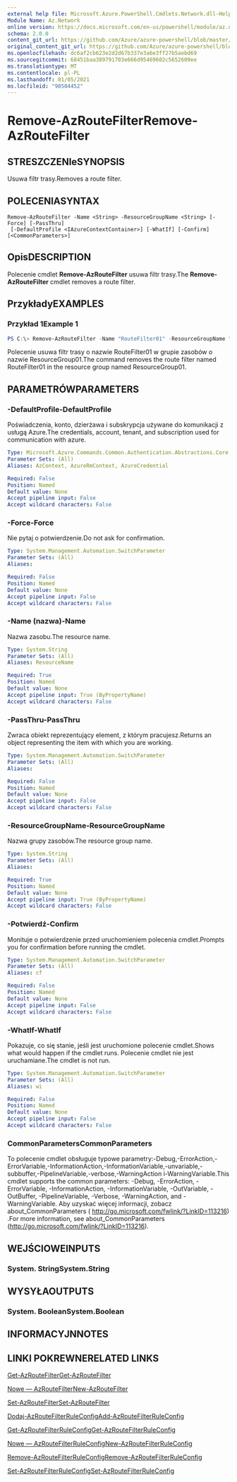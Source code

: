 ```yaml
---
external help file: Microsoft.Azure.PowerShell.Cmdlets.Network.dll-Help.xml
Module Name: Az.Network
online version: https://docs.microsoft.com/en-us/powershell/module/az.network/remove-azroutefilter
schema: 2.0.0
content_git_url: https://github.com/Azure/azure-powershell/blob/master/src/Network/Network/help/Remove-AzRouteFilter.md
original_content_git_url: https://github.com/Azure/azure-powershell/blob/master/src/Network/Network/help/Remove-AzRouteFilter.md
ms.openlocfilehash: dc6af2cb623e2d2d67b337e3a6e3ff27b5aebd69
ms.sourcegitcommit: 68451baa389791703e666d95469602c5652609ee
ms.translationtype: MT
ms.contentlocale: pl-PL
ms.lasthandoff: 01/05/2021
ms.locfileid: "98504452"
---
```

# <span data-ttu-id="2dd5a-101">Remove-AzRouteFilter</span><span class="sxs-lookup"><span data-stu-id="2dd5a-101">Remove-AzRouteFilter</span></span>

## <span data-ttu-id="2dd5a-102">STRESZCZENIe</span><span class="sxs-lookup"><span data-stu-id="2dd5a-102">SYNOPSIS</span></span>
<span data-ttu-id="2dd5a-103">Usuwa filtr trasy.</span><span class="sxs-lookup"><span data-stu-id="2dd5a-103">Removes a route filter.</span></span>

## <span data-ttu-id="2dd5a-104">POLECENIA</span><span class="sxs-lookup"><span data-stu-id="2dd5a-104">SYNTAX</span></span>

```
Remove-AzRouteFilter -Name <String> -ResourceGroupName <String> [-Force] [-PassThru]
 [-DefaultProfile <IAzureContextContainer>] [-WhatIf] [-Confirm] [<CommonParameters>]
```

## <span data-ttu-id="2dd5a-105">Opis</span><span class="sxs-lookup"><span data-stu-id="2dd5a-105">DESCRIPTION</span></span>
<span data-ttu-id="2dd5a-106">Polecenie cmdlet **Remove-AzRouteFilter** usuwa filtr trasy.</span><span class="sxs-lookup"><span data-stu-id="2dd5a-106">The **Remove-AzRouteFilter** cmdlet removes a route filter.</span></span>

## <span data-ttu-id="2dd5a-107">Przykłady</span><span class="sxs-lookup"><span data-stu-id="2dd5a-107">EXAMPLES</span></span>

### <span data-ttu-id="2dd5a-108">Przykład 1</span><span class="sxs-lookup"><span data-stu-id="2dd5a-108">Example 1</span></span>
```powershell
PS C:\> Remove-AzRouteFilter -Name "RouteFilter01" -ResourceGroupName "ResourceGroup01"
```

<span data-ttu-id="2dd5a-109">Polecenie usuwa filtr trasy o nazwie RouteFilter01 w grupie zasobów o nazwie ResourceGroup01.</span><span class="sxs-lookup"><span data-stu-id="2dd5a-109">The command removes the route filter named RouteFilter01 in the resource group named ResourceGroup01.</span></span>

## <span data-ttu-id="2dd5a-110">PARAMETRÓW</span><span class="sxs-lookup"><span data-stu-id="2dd5a-110">PARAMETERS</span></span>

### <span data-ttu-id="2dd5a-111">-DefaultProfile</span><span class="sxs-lookup"><span data-stu-id="2dd5a-111">-DefaultProfile</span></span>
<span data-ttu-id="2dd5a-112">Poświadczenia, konto, dzierżawa i subskrypcja używane do komunikacji z usługą Azure.</span><span class="sxs-lookup"><span data-stu-id="2dd5a-112">The credentials, account, tenant, and subscription used for communication with azure.</span></span>

```yaml
Type: Microsoft.Azure.Commands.Common.Authentication.Abstractions.Core.IAzureContextContainer
Parameter Sets: (All)
Aliases: AzContext, AzureRmContext, AzureCredential

Required: False
Position: Named
Default value: None
Accept pipeline input: False
Accept wildcard characters: False
```

### <span data-ttu-id="2dd5a-113">-Force</span><span class="sxs-lookup"><span data-stu-id="2dd5a-113">-Force</span></span>
<span data-ttu-id="2dd5a-114">Nie pytaj o potwierdzenie.</span><span class="sxs-lookup"><span data-stu-id="2dd5a-114">Do not ask for confirmation.</span></span>

```yaml
Type: System.Management.Automation.SwitchParameter
Parameter Sets: (All)
Aliases:

Required: False
Position: Named
Default value: None
Accept pipeline input: False
Accept wildcard characters: False
```

### <span data-ttu-id="2dd5a-115">-Name (nazwa)</span><span class="sxs-lookup"><span data-stu-id="2dd5a-115">-Name</span></span>
<span data-ttu-id="2dd5a-116">Nazwa zasobu.</span><span class="sxs-lookup"><span data-stu-id="2dd5a-116">The resource name.</span></span>

```yaml
Type: System.String
Parameter Sets: (All)
Aliases: ResourceName

Required: True
Position: Named
Default value: None
Accept pipeline input: True (ByPropertyName)
Accept wildcard characters: False
```

### <span data-ttu-id="2dd5a-117">-PassThru</span><span class="sxs-lookup"><span data-stu-id="2dd5a-117">-PassThru</span></span>
<span data-ttu-id="2dd5a-118">Zwraca obiekt reprezentujący element, z którym pracujesz.</span><span class="sxs-lookup"><span data-stu-id="2dd5a-118">Returns an object representing the item with which you are working.</span></span>

```yaml
Type: System.Management.Automation.SwitchParameter
Parameter Sets: (All)
Aliases:

Required: False
Position: Named
Default value: None
Accept pipeline input: False
Accept wildcard characters: False
```

### <span data-ttu-id="2dd5a-119">-ResourceGroupName</span><span class="sxs-lookup"><span data-stu-id="2dd5a-119">-ResourceGroupName</span></span>
<span data-ttu-id="2dd5a-120">Nazwa grupy zasobów.</span><span class="sxs-lookup"><span data-stu-id="2dd5a-120">The resource group name.</span></span>

```yaml
Type: System.String
Parameter Sets: (All)
Aliases:

Required: True
Position: Named
Default value: None
Accept pipeline input: True (ByPropertyName)
Accept wildcard characters: False
```

### <span data-ttu-id="2dd5a-121">-Potwierdź</span><span class="sxs-lookup"><span data-stu-id="2dd5a-121">-Confirm</span></span>
<span data-ttu-id="2dd5a-122">Monituje o potwierdzenie przed uruchomieniem polecenia cmdlet.</span><span class="sxs-lookup"><span data-stu-id="2dd5a-122">Prompts you for confirmation before running the cmdlet.</span></span>

```yaml
Type: System.Management.Automation.SwitchParameter
Parameter Sets: (All)
Aliases: cf

Required: False
Position: Named
Default value: None
Accept pipeline input: False
Accept wildcard characters: False
```

### <span data-ttu-id="2dd5a-123">-WhatIf</span><span class="sxs-lookup"><span data-stu-id="2dd5a-123">-WhatIf</span></span>
<span data-ttu-id="2dd5a-124">Pokazuje, co się stanie, jeśli jest uruchomione polecenie cmdlet.</span><span class="sxs-lookup"><span data-stu-id="2dd5a-124">Shows what would happen if the cmdlet runs.</span></span>
<span data-ttu-id="2dd5a-125">Polecenie cmdlet nie jest uruchamiane.</span><span class="sxs-lookup"><span data-stu-id="2dd5a-125">The cmdlet is not run.</span></span>

```yaml
Type: System.Management.Automation.SwitchParameter
Parameter Sets: (All)
Aliases: wi

Required: False
Position: Named
Default value: None
Accept pipeline input: False
Accept wildcard characters: False
```

### <span data-ttu-id="2dd5a-126">CommonParameters</span><span class="sxs-lookup"><span data-stu-id="2dd5a-126">CommonParameters</span></span>
<span data-ttu-id="2dd5a-127">To polecenie cmdlet obsługuje typowe parametry:-Debug,-ErrorAction,-ErrorVariable,-InformationAction,-InformationVariable,-unvariable,-subbuffer,-PipelineVariable,-verbose,-WarningAction i-WarningVariable.</span><span class="sxs-lookup"><span data-stu-id="2dd5a-127">This cmdlet supports the common parameters: -Debug, -ErrorAction, -ErrorVariable, -InformationAction, -InformationVariable, -OutVariable, -OutBuffer, -PipelineVariable, -Verbose, -WarningAction, and -WarningVariable.</span></span> <span data-ttu-id="2dd5a-128">Aby uzyskać więcej informacji, zobacz about_CommonParameters ( http://go.microsoft.com/fwlink/?LinkID=113216) .</span><span class="sxs-lookup"><span data-stu-id="2dd5a-128">For more information, see about_CommonParameters (http://go.microsoft.com/fwlink/?LinkID=113216).</span></span>

## <span data-ttu-id="2dd5a-129">WEJŚCIOWE</span><span class="sxs-lookup"><span data-stu-id="2dd5a-129">INPUTS</span></span>

### <span data-ttu-id="2dd5a-130">System. String</span><span class="sxs-lookup"><span data-stu-id="2dd5a-130">System.String</span></span>

## <span data-ttu-id="2dd5a-131">WYSYŁA</span><span class="sxs-lookup"><span data-stu-id="2dd5a-131">OUTPUTS</span></span>

### <span data-ttu-id="2dd5a-132">System. Boolean</span><span class="sxs-lookup"><span data-stu-id="2dd5a-132">System.Boolean</span></span>

## <span data-ttu-id="2dd5a-133">INFORMACYJN</span><span class="sxs-lookup"><span data-stu-id="2dd5a-133">NOTES</span></span>

## <span data-ttu-id="2dd5a-134">LINKI POKREWNE</span><span class="sxs-lookup"><span data-stu-id="2dd5a-134">RELATED LINKS</span></span>

[<span data-ttu-id="2dd5a-135">Get-AzRouteFilter</span><span class="sxs-lookup"><span data-stu-id="2dd5a-135">Get-AzRouteFilter</span></span>](./Get-AzRouteFilter.md)

[<span data-ttu-id="2dd5a-136">Nowe — AzRouteFilter</span><span class="sxs-lookup"><span data-stu-id="2dd5a-136">New-AzRouteFilter</span></span>](./New-AzRouteFilter.md)

[<span data-ttu-id="2dd5a-137">Set-AzRouteFilter</span><span class="sxs-lookup"><span data-stu-id="2dd5a-137">Set-AzRouteFilter</span></span>](./Set-AzRouteFilter.md)

[<span data-ttu-id="2dd5a-138">Dodaj-AzRouteFilterRuleConfig</span><span class="sxs-lookup"><span data-stu-id="2dd5a-138">Add-AzRouteFilterRuleConfig</span></span>](./Add-AzRouteFilterRuleConfig.md)

[<span data-ttu-id="2dd5a-139">Get-AzRouteFilterRuleConfig</span><span class="sxs-lookup"><span data-stu-id="2dd5a-139">Get-AzRouteFilterRuleConfig</span></span>](./Get-AzRouteFilterRuleConfig.md)

[<span data-ttu-id="2dd5a-140">Nowe — AzRouteFilterRuleConfig</span><span class="sxs-lookup"><span data-stu-id="2dd5a-140">New-AzRouteFilterRuleConfig</span></span>](./New-AzRouteFilterRuleConfig.md)

[<span data-ttu-id="2dd5a-141">Remove-AzRouteFilterRuleConfig</span><span class="sxs-lookup"><span data-stu-id="2dd5a-141">Remove-AzRouteFilterRuleConfig</span></span>](./Remove-AzRouteFilterRuleConfig.md)

[<span data-ttu-id="2dd5a-142">Set-AzRouteFilterRuleConfig</span><span class="sxs-lookup"><span data-stu-id="2dd5a-142">Set-AzRouteFilterRuleConfig</span></span>](./Set-AzRouteFilterRuleConfig.md)
